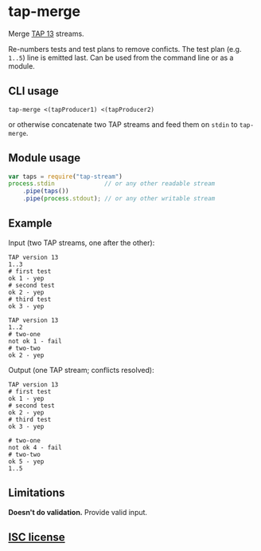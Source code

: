 # tap-merge

Merge [TAP 13][1] streams.

Re-numbers tests and test plans to remove conficts.  The test plan (e.g.
`1..5`) line is emitted last.  Can be used from the command line or as a
module.

## CLI usage

    tap-merge <(tapProducer1) <(tapProducer2)

or otherwise concatenate two TAP streams and feed them on `stdin` to
`tap-merge`.

## Module usage

```js
var taps = require("tap-stream")
process.stdin              // or any other readable stream
    .pipe(taps())
    .pipe(process.stdout); // or any other writable stream
```

## Example

<!-- !test program ./cli.js | head -c -1 -->

Input (two TAP streams, one after the other):

<!-- !test in example -->

```
TAP version 13
1..3
# first test
ok 1 - yep
# second test
ok 2 - yep
# third test
ok 3 - yep

TAP version 13
1..2
# two-one
not ok 1 - fail
# two-two
ok 2 - yep
```

Output (one TAP stream; conflicts resolved):

<!-- !test out example -->

```
TAP version 13
# first test
ok 1 - yep
# second test
ok 2 - yep
# third test
ok 3 - yep

# two-one
not ok 4 - fail
# two-two
ok 5 - yep
1..5
```


## Limitations

**Doesn't do validation.**  Provide valid input.

## [ISC license][2]

[1]: https://testanything.org/tap-version-13-specification.html
[2]: http://en.wikipedia.org/wiki/ISC_license

